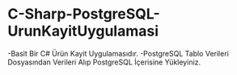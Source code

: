# C-Sharp-PostgreSQL-UrunKayitUygulamasi
-Basit Bir C# Ürün Kayit Uygulamasıdır.
-PostgreSQL Tablo Verileri Dosyasından Verileri Alıp PostgreSQL İçerisine Yükleyiniz.
